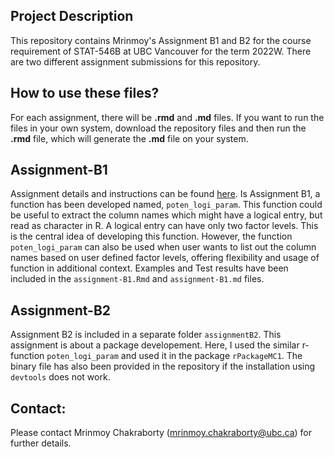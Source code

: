 ## Project Description
This repository contains Mrinmoy's Assignment B1 and B2 for the course requirement of STAT-546B at UBC Vancouver for the term 2022W. There are two different assignment submissions for this repository. 

## How to use these files?
For each assignment, there will be **.rmd** and **.md** files. If you want to run the files in your own system, download the repository files and then run the **.rmd** file, which will generate the **.md** file on your system. 

## Assignment-B1
Assignment details and instructions can be found [here](https://stat545.stat.ubc.ca/assignments/assignment-b1/).
Is Assignment B1, a function has been developed named, `poten_logi_param`. This function could be useful to extract the column names which might have a logical entry, but read as character in R. A logical entry can have only two factor levels. This is the central idea of developing this function. However, the function `poten_logi_param` can also be used when user wants to list out the column names based on user defined factor levels, offering flexibility and usage of function in additional context. Examples and Test results have been included in the `assignment-B1.Rmd` and `assignment-B1.md` files.

## Assignment-B2
Assignment B2 is included in a separate folder `assignmentB2`. This assignment is about a package developement. Here, I used the similar r-function `poten_logi_param` and used it in the package `rPackageMC1`. The binary file has also been provided in the repository if the installation using `devtools` does not work.

## Contact:
Please contact Mrinmoy Chakraborty (mrinmoy.chakraborty@ubc.ca) for further details. 
